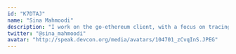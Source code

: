 ```yaml
---
id: "K7DTAJ"
name: "Sina Mahmoodi"
description: "I work on the go-ethereum client, with a focus on tracing, the JSON-RPC as well as GraphQL APIs."
twitter: "@sina_mahmoodi"
avatar: "http://speak.devcon.org/media/avatars/104701_zCvqInS.JPEG"
---
```

